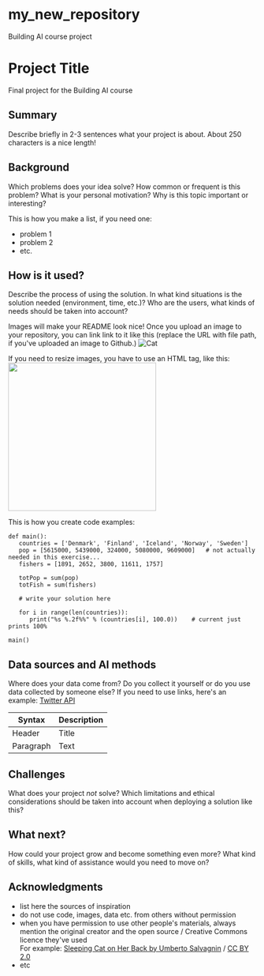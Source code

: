 # my_new_repository
Building AI course project

<!-- This is the markdown template for the final project of the Building AI course, 
created by Reaktor Innovations and University of Helsinki. 
Copy the template, paste it to your GitHub README and edit! -->

# Project Title

Final project for the Building AI course

## Summary

Describe briefly in 2-3 sentences what your project is about. About 250 characters is a nice length! 


## Background

Which problems does your idea solve? How common or frequent is this problem? What is your personal motivation? Why is this topic important or interesting?

This is how you make a list, if you need one:
* problem 1
* problem 2
* etc.


## How is it used?

Describe the process of using the solution. In what kind situations is the solution needed (environment, time, etc.)? Who are the users, what kinds of needs should be taken into account?

Images will make your README look nice!
Once you upload an image to your repository, you can link link to it like this (replace the URL with file path, if you've uploaded an image to Github.)
![Cat](https://upload.wikimedia.org/wikipedia/commons/5/5e/Sleeping_cat_on_her_back.jpg)

If you need to resize images, you have to use an HTML tag, like this:
<img src="https://upload.wikimedia.org/wikipedia/commons/5/5e/Sleeping_cat_on_her_back.jpg" width="300">

This is how you create code examples:
```
def main():
   countries = ['Denmark', 'Finland', 'Iceland', 'Norway', 'Sweden']
   pop = [5615000, 5439000, 324000, 5080000, 9609000]   # not actually needed in this exercise...
   fishers = [1891, 2652, 3800, 11611, 1757]

   totPop = sum(pop)
   totFish = sum(fishers)

   # write your solution here

   for i in range(len(countries)):
      print("%s %.2f%%" % (countries[i], 100.0))    # current just prints 100%

main()
```


## Data sources and AI methods
Where does your data come from? Do you collect it yourself or do you use data collected by someone else?
If you need to use links, here's an example:
[Twitter API](https://developer.twitter.com/en/docs)

| Syntax      | Description |
| ----------- | ----------- |
| Header      | Title       |
| Paragraph   | Text        |

## Challenges

What does your project _not_ solve? Which limitations and ethical considerations should be taken into account when deploying a solution like this?

## What next?

How could your project grow and become something even more? What kind of skills, what kind of assistance would you  need to move on? 


## Acknowledgments

* list here the sources of inspiration 
* do not use code, images, data etc. from others without permission
* when you have permission to use other people's materials, always mention the original creator and the open source / Creative Commons licence they've used
  <br>For example: [Sleeping Cat on Her Back by Umberto Salvagnin](https://commons.wikimedia.org/wiki/File:Sleeping_cat_on_her_back.jpg#filelinks) / [CC BY 2.0](https://creativecommons.org/licenses/by/2.0)
* etc
